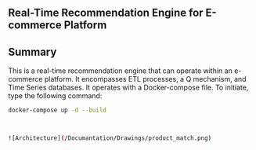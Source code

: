## Real-Time Recommendation Engine for E-commerce Platform

## Summary

This is a real-time recommendation engine that can operate within an e-commerce platform. It encompasses ETL processes, a Q mechanism, and Time Series databases. It operates with a Docker-compose file. To initiate, type the following command:

```bash
docker-compose up -d --build



![Architecture](/Documantation/Drawings/product_match.png)
